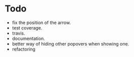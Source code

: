 # Todo

- fix the position of the arrow.
- test coverage.
- travis.
- documentation.
- better way of hiding other popovers when showing one.
- refactoring
